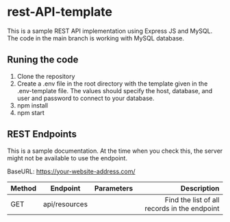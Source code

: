 # rest-API-template

This is a sample REST API implementation using Express JS and MySQL. The code in the main branch is working with MySQL database. 


## Runing the code

1. Clone the repository 
2. Create a .env file in the root directory with the template given in the .env-template file. The values should specify the host, database, and user and password to connect to your database.
3. npm install
4. npm start


## REST Endpoints
This is a sample documentation. At the time when you check this, the server might not be available to use the endpoint.

BaseURL: https://your-website-address.com/

| Method        | Endpoint           | Parameters  | Description  |
| ------------- |:-------------:| -----:| -----:|
| GET  | api/resources |  | Find the list of all records in the endpoint|
